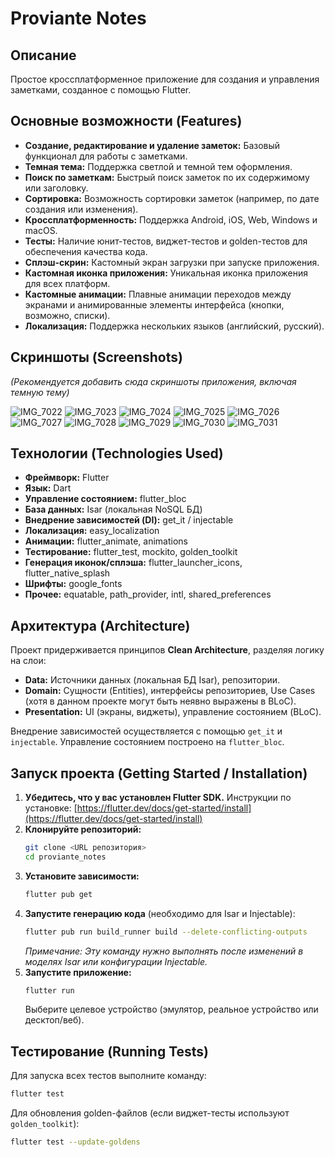 # Proviante Notes

## Описание

Простое кроссплатформенное приложение для создания и управления заметками, созданное с помощью Flutter.

## Основные возможности (Features)

*   **Создание, редактирование и удаление заметок:** Базовый функционал для работы с заметками.
*   **Темная тема:** Поддержка светлой и темной тем оформления.
*   **Поиск по заметкам:** Быстрый поиск заметок по их содержимому или заголовку.
*   **Сортировка:** Возможность сортировки заметок (например, по дате создания или изменения).
*   **Кроссплатформенность:** Поддержка Android, iOS, Web, Windows и macOS.
*   **Тесты:** Наличие юнит-тестов, виджет-тестов и golden-тестов для обеспечения качества кода.
*   **Сплэш-скрин:** Кастомный экран загрузки при запуске приложения.
*   **Кастомная иконка приложения:** Уникальная иконка приложения для всех платформ.
*   **Кастомные анимации:** Плавные анимации переходов между экранами и анимированные элементы интерфейса (кнопки, возможно, списки).
*   **Локализация:** Поддержка нескольких языков (английский, русский).

## Скриншоты (Screenshots)

*(Рекомендуется добавить сюда скриншоты приложения, включая темную тему)*


![IMG_7022](https://github.com/user-attachments/assets/c49c4d4e-681b-4feb-9959-3b16f122527e)
![IMG_7023](https://github.com/user-attachments/assets/761e90ff-0ffb-4633-b034-9f8cbfd854c1)
![IMG_7024](https://github.com/user-attachments/assets/b3af1c79-e7c4-43a7-b58d-cfa447bcc1ae)
![IMG_7025](https://github.com/user-attachments/assets/2ed2674d-9367-4cb8-98b7-0fe47bfc97ad)
![IMG_7026](https://github.com/user-attachments/assets/08817e22-122b-4043-be18-7fd4ca5094f7)
![IMG_7027](https://github.com/user-attachments/assets/7410aee5-dccd-4012-a370-b56406a9fc69)
![IMG_7028](https://github.com/user-attachments/assets/417e45bd-26ef-40c2-b2a3-da39dfafac02)
![IMG_7029](https://github.com/user-attachments/assets/8fec2238-836b-44dd-b777-d715ab6b78ad)
![IMG_7030](https://github.com/user-attachments/assets/8f301b35-a015-41ee-b76a-a073571243c6)
![IMG_7031](https://github.com/user-attachments/assets/b7bddd82-a3bf-4fa0-be3a-10286ea16058)

## Технологии (Technologies Used)

*   **Фреймворк:** Flutter
*   **Язык:** Dart
*   **Управление состоянием:** flutter_bloc
*   **База данных:** Isar (локальная NoSQL БД)
*   **Внедрение зависимостей (DI):** get_it / injectable
*   **Локализация:** easy_localization
*   **Анимации:** flutter_animate, animations
*   **Тестирование:** flutter_test, mockito, golden_toolkit
*   **Генерация иконок/сплэша:** flutter_launcher_icons, flutter_native_splash
*   **Шрифты:** google_fonts
*   **Прочее:** equatable, path_provider, intl, shared_preferences

## Архитектура (Architecture)

Проект придерживается принципов **Clean Architecture**, разделяя логику на слои:

*   **Data:** Источники данных (локальная БД Isar), репозитории.
*   **Domain:** Сущности (Entities), интерфейсы репозиториев, Use Cases (хотя в данном проекте могут быть неявно выражены в BLoC).
*   **Presentation:** UI (экраны, виджеты), управление состоянием (BLoC).

Внедрение зависимостей осуществляется с помощью `get_it` и `injectable`. Управление состоянием построено на `flutter_bloc`.

## Запуск проекта (Getting Started / Installation)

1.  **Убедитесь, что у вас установлен Flutter SDK.** Инструкции по установке: [https://flutter.dev/docs/get-started/install](https://flutter.dev/docs/get-started/install)
2.  **Клонируйте репозиторий:**
    ```bash
    git clone <URL репозитория>
    cd proviante_notes
    ```
3.  **Установите зависимости:**
    ```bash
    flutter pub get
    ```
4.  **Запустите генерацию кода** (необходимо для Isar и Injectable):
    ```bash
    flutter pub run build_runner build --delete-conflicting-outputs
    ```
    *Примечание: Эту команду нужно выполнять после изменений в моделях Isar или конфигурации Injectable.*
5.  **Запустите приложение:**
    ```bash
    flutter run
    ```
    Выберите целевое устройство (эмулятор, реальное устройство или десктоп/веб).

## Тестирование (Running Tests)

Для запуска всех тестов выполните команду:

```bash
flutter test
```

Для обновления golden-файлов (если виджет-тесты используют `golden_toolkit`):

```bash
flutter test --update-goldens
